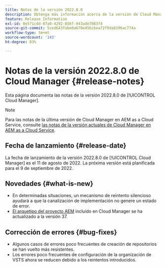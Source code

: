 ```yaml
---
title: Notas de la versión 2022.8.0
description: Obtenga más información acerca de la versión de Cloud Manager 2022.8.0.
feature: Release Information
exl-id: 0e571cdd-87a0-4292-856f-943ade7083f4
source-git-commit: 5ced643fabe0a670e456cbea72f9da8196ac774a
workflow-type: tm+mt
source-wordcount: '143'
ht-degree: 83%

---
```


# Notas de la versión 2022.8.0 de Cloud Manager {#release-notes}

Esta página documenta las notas de la versión 2022.8.0 de [!UICONTROL Cloud Manager].

>[!NOTE]
>
>Para las notas de la última versión de Cloud Manager en AEM as a Cloud Service, consulte [las notas de la versión actuales de Cloud Manager en AEM as a Cloud Service](https://experienceleague.adobe.com/es/docs/experience-manager-cloud-service/content/release-notes/cloud-manager/current).

## Fecha de lanzamiento {#release-date}

La fecha de lanzamiento de la versión 2022.8.0 de [!UICONTROL Cloud Manager] es el 11 de agosto de 2022. La próxima versión está planificada para el 9 de septiembre de 2022.

## Novedades {#what-is-new}

* En determinadas situaciones, un mecanismo de reintento silencioso ayudará a que la canalización de implementación no genere un estado de error.
* [El arquetipo del proyecto AEM](https://experienceleague.adobe.com/es/docs/experience-manager-core-components/using/developing/archetype/overview) incluido en Cloud Manager se ha actualizado a la versión 37.

## Corrección de errores {#bug-fixes}

* Algunos casos de errores poco frecuentes de creación de repositorios se han vuelto más resistentes.
* Los errores poco frecuentes de configuración de la organización de VSTS ahora se reducen debido a los reintentos introducidos.
